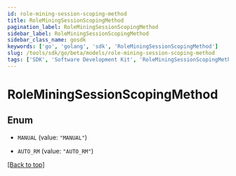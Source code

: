 ```yaml
---
id: role-mining-session-scoping-method
title: RoleMiningSessionScopingMethod
pagination_label: RoleMiningSessionScopingMethod
sidebar_label: RoleMiningSessionScopingMethod
sidebar_class_name: gosdk
keywords: ['go', 'golang', 'sdk', 'RoleMiningSessionScopingMethod'] 
slug: /tools/sdk/go/beta/models/role-mining-session-scoping-method
tags: ['SDK', 'Software Development Kit', 'RoleMiningSessionScopingMethod']
---
```


# RoleMiningSessionScopingMethod

## Enum


* `MANUAL` (value: `"MANUAL"`)

* `AUTO_RM` (value: `"AUTO_RM"`)


[[Back to top]](#) 


